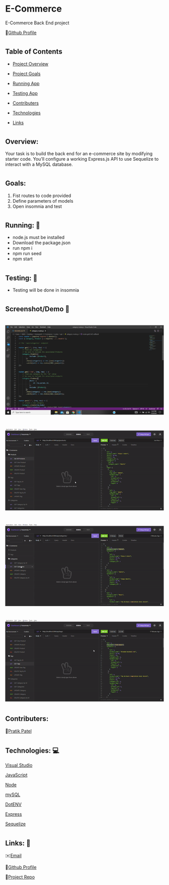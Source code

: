 # E-Commerce

E-Commerce Back End project

👨[Github Profile](https://github.com/PratikPatel-Code/)

#

## Table of Contents

- [Project Overview](#Overview)

- [Project Goals](#Goals)

- [Running App](#Running)

- [Testing App](#Testing)

- [Contributers](#Contributers)

- [Technologies](#Technologies)

- [Links](#Links)

#

## Overview:

Your task is to build the back end for an e-commerce site by modifying starter code. You’ll configure a working Express.js API to use Sequelize to interact with a MySQL database.

#

## Goals:

1. Fist routes to code provided
2. Define parameters of models
3. Open insomnia and test

#

## Running: 🏃

- node.js must be installed
- Download the package.json
- run npm i
- npm run seed
- npm start

#

## Testing: 🔬

- Testing will be done in insomnia

#

## Screenshot/Demo 📸

#

![screenshot](assets/Screenshot46.png)

#

![demoproducts](assets/products.gif)

#

![democategories](assets/categories.gif)

#

![demotags](assets/tags.gif)

#

## Contributers:

👨[Pratik Patel](https://github.com/PratikPatel-Code/)

#

## Technologies: 💻

[Visual Studio](https://visualstudio.microsoft.com/)

[JavaScript](https://www.javascript.com/)

[Node](https://nodejs.org/en/)

[mySQL](https://www.npmjs.com/package/mysql)

[DotENV](https://www.npmjs.com/package/dotenv)

[Express](https://www.npmjs.com/package/express)

[Sequelize](https://www.npmjs.com/package/sequelize)

#

## Links: 🔗

✉️[Email](pratikpatel_85@yahoo.com)

👨[Github Profile](https://github.com/PratikPatel-Code/)

📁[Project Repo](https://github.com/PratikPatel-Code/E-Commerce)
